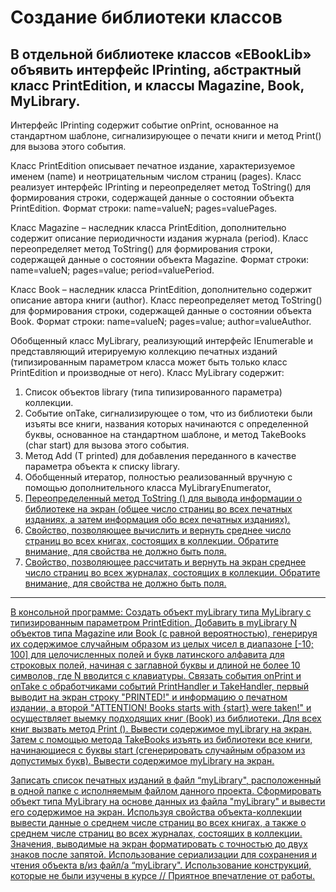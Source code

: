 # Создание библиотеки классов

В отдельной библиотеке классов «EBookLib» объявить интерфейс IPrinting, абстрактный класс
PrintEdition, и классы Magazine, Book, MyLibrary<T>.
------------------------------------------------------------------------------------------------------------
Интерфейс IPrinting содержит событие onPrint, основанное на стандартном шаблоне,
сигнализирующее о печати книги и метод Print() для вызова этого события.

Класс PrintEdition описывает печатное издание, характеризуемое именем (name) и
неотрицательным числом страниц (pages). Класс реализует интерфейс IPrinting и переопределяет
метод ToString() для формирования строки, содержащей данные о состоянии объекта PrintEdition.
Формат строки: name=valueN; pages=valuePages.

Класс Magazine – наследник класса PrintEdition, дополнительно содержит описание периодичности
издания журнала (period). Класс переопределяет метод ToString() для формирования строки,
содержащей данные о состоянии объекта Magazine. Формат строки: name=valueN; pages=value;
period=valuePeriod.

Класс Book – наследник класса PrintEdition, дополнительно содержит описание автора книги
(author). Класс переопределяет метод ToString() для формирования строки, содержащей данные о
состоянии объекта Book. Формат строки: name=valueN; pages=value; author=valueAuthor.

Обобщенный класс MyLibrary<T>, реализующий интерфейс IEnumerable<T> и представляющий
итерируемую коллекцию печатных изданий (типизированным параметром класса может быть
только класс PrintEdition и производные от него). Класс MyLibrary <T> содержит:
  1) Cписок объектов library (типа типизированного параметра) коллекции.
  2) Событие onTake, сигнализирующее о том, что из библиотеки были изъяты все книги,
    названия которых начинаются с определенной буквы, основанное на стандартном шаблоне, и
    метод TakeBooks (char start) для вызова этого события.
  3) Метод Add (T printed) для добавления переданного в качестве параметра объекта к списку
    library.
  4) Обобщенный итератор, полностью реализованный вручную с помощью дополнительного
    класса MyLibraryEnumerator<U>.
  5) Переопределенный метод ToString () для вывода информации о библиотеке на экран (общее
    число страниц во всех печатных изданиях, а затем информация обо всех печатных изданиях).
  6) Свойство, позволяющее вычислить и вернуть среднее число страниц во всех книгах,
    состоящих в коллекции. Обратите внимание, для свойства не должно быть поля.
  7) Свойство, позволяющее рассчитать и вернуть на экран среднее число страниц во всех
    журналах, состоящих в коллекции. Обратите внимание, для свойства не должно быть поля.

------------------------------------------------------------------------------------------------------------
В консольной программе:
Создать объект myLibrary типа MyLibrary<T> с типизированным параметром PrintEdition. Добавить в
myLibrary N объектов типа Magazine или Book (с равной вероятностью), генерируя их содержимое
случайным образом из целых чисел в диапазоне [-10; 100] для целочисленных полей и букв
латинского алфавита для строковых полей, начиная с заглавной буквы и длиной не более 10
символов, где N вводится с клавиатуры. Связать события onPrint и onTake с обработчиками событий
PrintHandler и TakeHandler, первый выводит на экран строку "PRINTED!" и информацию о печатном
издании, а второй "ATTENTION! Books starts with {start} were taken!" и осуществляет выемку
подходящих книг (Book) из библиотеки.
Для всех книг вызвать метод Print ().
Вывести содержимое myLibrary на экран.
Затем с помощью метода TakeBooks изъять из библиотеки все книги, начинающиеся с буквы start
(сгенерировать случайным образом из допустимых букв). Вывести содержимое myLibrary на экран.

Записать список печатных изданий в файл “myLibrary", расположенный в одной папке с
исполняемым файлом данного проекта.
Сформировать объект типа MyLibrary <T> на основе данных из файла "myLibrary" и вывести его
содержимое на экран. Используя свойства объекта-коллекции вывести данные о среднем числе
страниц во всех книгах, а также о среднем числе страниц во всех журналах, состоящих в
коллекции.
Значения, выводимые на экран форматировать с точностью до двух знаков после запятой.
Использование сериализации для сохранения и чтения объекта в/из файл/а
“myLibrary".
Использование конструкций, которые не были изучены в курсе // Приятное
впечатление от работы.
